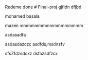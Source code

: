 Redeme done
#   F i n a l - p r o j 
 
 
gjfidn dfjbd 

mohamed
basala

mazen
mmmmmmmmmmmmmmmmm

asdasadfa

asdasdazczc
asdfds,msdnzfv


sfsZfdzsdcxz
dsfazsdfzcx
